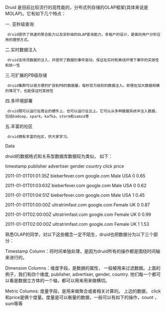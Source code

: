 Druid 是目前比较流行的高性能的，分布式列存储的OLAP框架\(具体来说是MOLAP\)。它有如下几个特点：

一. 亚秒级查询

```
 druid提供了快速的聚合能力以及亚秒级的OLAP查询能力，多租户的设计，是面向用户分析应用的理想方式。
```

二.实时数据注入

```
 druid支持流数据的注入，并提供了数据的事件驱动，保证在实时和离线环境下事件的实效性和统一性
```

三.可扩展的PB级存储

```
 druid集群可以很方便的扩容到PB的数据量，每秒百万级别的数据注入。即便在加大数据规模的情况下，也能保证时其效性
```

四.多环境部署

```
 druid既可以运行在商业的硬件上，也可以运行在云上。它可以从多种数据系统中注入数据，包括hadoop，spark，kafka，storm和samza等
```

五.丰富的社区

```
 druid拥有丰富的社区，供大家学习。
```

Data

   druid的数据格式和关系型数据库数据较为类似， 如下：

timestamp             publisher          advertiser  gender  country  click  price

2011-01-01T01:01:35Z  bieberfever.com    google.com  Male    USA      0      0.65

2011-01-01T01:03:63Z  bieberfever.com    google.com  Male    USA      0      0.62

2011-01-01T01:04:51Z  bieberfever.com    google.com  Male    USA      1      0.45

2011-01-01T01:00:00Z  ultratrimfast.com  google.com  Female  UK       0      0.87

2011-01-01T02:00:00Z  ultratrimfast.com  google.com  Female  UK       0      0.99

2011-01-01T02:00:00Z  ultratrimfast.com  google.com  Female  UK       1      1.53

熟悉OLAP的同学，对以下这些概念一定不陌生，druid也把数据分为以下三个部分：

Timestamp Column：将时间单独处理，是因为druid所有的操作都是围绕时间轴来进行的。

Dimension Columns：维度字段，是数据的属性， 一般被用来过滤数据。上面的例子，我们有四个维度, publisher, advertiser, gender, country.  他们每一个都可以看是数据立方体的一个轴，都可以用来用来做横切。

Metric Columns: 度量字段，是用来做聚合或者相关计算的。 上边的数据， click和price是俩个度量。度量是可以衡量的数据，一般可以有如下的操作，count ，sum等等

